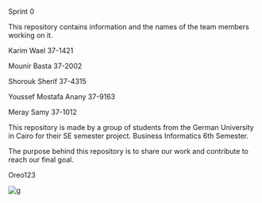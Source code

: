 Sprint 0

This repository contains information and the names of the team members working on it.

Karim Wael 37-1421

Mounir Basta 37-2002

Shorouk Sherif 37-4315

Youssef Mostafa Anany 37-9163

Meray Samy 37-1012

This repository is made by a group of students from the German University in Cairo for their SE semester project. Business Informatics 6th Semester.

The purpose behind this repository is to share our work and contribute to reach our final goal.

Oreo123


![g](http://aib.edu.au/custom/files/media/form-submission-7464-teamworkisimportantintheworkplace.jpg)
